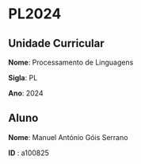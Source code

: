 # PL2024

## Unidade Curricular

**Nome**: Processamento de Linguagens

**Sigla**: PL

**Ano**: 2024

## Aluno

**Nome**: Manuel António Góis Serrano

**ID** : a100825
